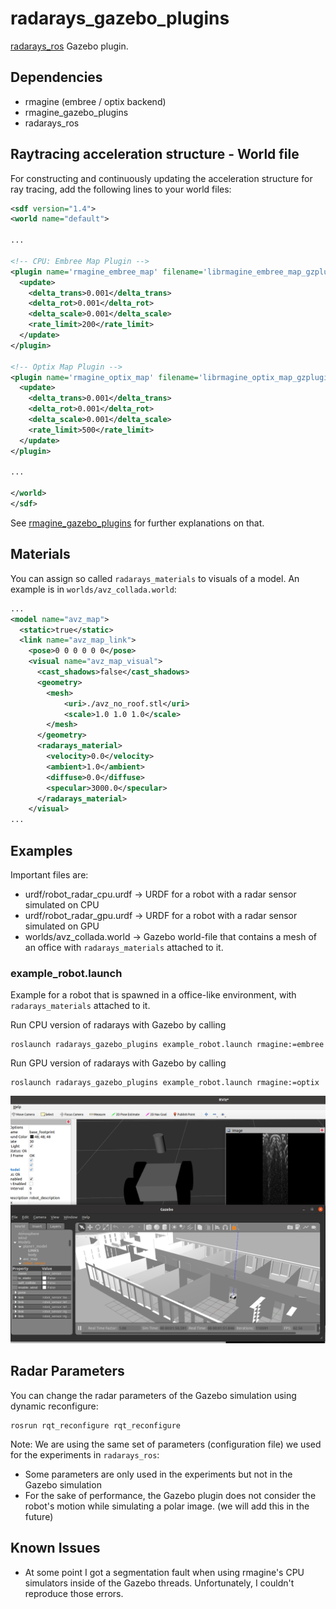 # radarays_gazebo_plugins

[radarays_ros](https://github.com/uos/radarays_ros) Gazebo plugin.

## Dependencies

- rmagine (embree / optix backend)
- rmagine_gazebo_plugins
- radarays_ros

## Raytracing acceleration structure - World file

For constructing and continuously updating the acceleration structure for ray tracing, add the following lines to your world files:

```xml
<sdf version="1.4">
<world name="default">

...

<!-- CPU: Embree Map Plugin -->
<plugin name='rmagine_embree_map' filename='librmagine_embree_map_gzplugin.so'>
  <update>
    <delta_trans>0.001</delta_trans>
    <delta_rot>0.001</delta_rot>
    <delta_scale>0.001</delta_scale>
    <rate_limit>200</rate_limit>
  </update>
</plugin>

<!-- Optix Map Plugin -->
<plugin name='rmagine_optix_map' filename='librmagine_optix_map_gzplugin.so'>
  <update>
    <delta_trans>0.001</delta_trans>
    <delta_rot>0.001</delta_rot>
    <delta_scale>0.001</delta_scale>
    <rate_limit>500</rate_limit>
  </update>
</plugin>

...

</world>
</sdf>
```

See [rmagine_gazebo_plugins](https://github.com/uos/rmagine_gazebo_plugins) for further explanations on that.

## Materials

You can assign so called `radarays_materials` to visuals of a model. An example is in `worlds/avz_collada.world`:

```xml
...
<model name="avz_map">
  <static>true</static>
  <link name="avz_map_link">
    <pose>0 0 0 0 0 0</pose>
    <visual name="avz_map_visual">
      <cast_shadows>false</cast_shadows>
      <geometry>
        <mesh>
            <uri>./avz_no_roof.stl</uri>
            <scale>1.0 1.0 1.0</scale>
        </mesh>
      </geometry>
      <radarays_material>
        <velocity>0.0</velocity>
        <ambient>1.0</ambient>
        <diffuse>0.0</diffuse>
        <specular>3000.0</specular>
      </radarays_material>
    </visual>
...
```

## Examples

Important files are:
- urdf/robot_radar_cpu.urdf -> URDF for a robot with a radar sensor simulated on CPU
- urdf/robot_radar_gpu.urdf -> URDF for a robot with a radar sensor simulated on GPU
- worlds/avz_collada.world -> Gazebo world-file that contains a mesh of an office with `radarays_materials` attached to it.

### example_robot.launch

Example for a robot that is spawned in a office-like environment, with `radarays_materials` attached to it. 

Run CPU version of radarays with Gazebo by calling

```console
roslaunch radarays_gazebo_plugins example_robot.launch rmagine:=embree
```

Run GPU version of radarays with Gazebo by calling

```console
roslaunch radarays_gazebo_plugins example_robot.launch rmagine:=optix
```

![Teaser](media/radarays_gazebo_plugin.png)


## Radar Parameters

You can change the radar parameters of the Gazebo simulation using dynamic reconfigure:

```console
rosrun rqt_reconfigure rqt_reconfigure
```

Note: We are using the same set of parameters (configuration file) we used for the experiments in `radarays_ros`:
- Some parameters are only used in the experiments but not in the Gazebo simulation
- For the sake of performance, the Gazebo plugin does not consider the robot's motion while simulating a polar image. (we will add this in the future)

## Known Issues
- At some point I got a segmentation fault when using rmagine's CPU simulators inside of the Gazebo threads. Unfortunately, I couldn't reproduce those errors.